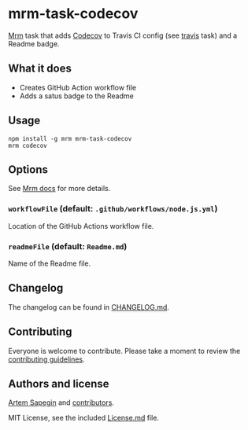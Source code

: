 <!-- Codecov -->

# mrm-task-codecov

[Mrm](https://github.com/sapegin/mrm) task that adds [Codecov](https://codecov.io/) to Travis CI config (see [travis](https://github.com/sapegin/mrm/tree/master/packages/mrm-task-travis) task) and a Readme badge.

## What it does

- Creates GitHub Action workflow file
- Adds a satus badge to the Readme

## Usage

```
npm install -g mrm mrm-task-codecov
mrm codecov
```

## Options

See [Mrm docs](../../docs/Getting_started.md) for more details.

### `workflowFile` (default: `.github/workflows/node.js.yml`)

Location of the GitHub Actions workflow file.

### `readmeFile` (default: `Readme.md`)

Name of the Readme file.

## Changelog

The changelog can be found in [CHANGELOG.md](CHANGELOG.md).

## Contributing

Everyone is welcome to contribute. Please take a moment to review the [contributing guidelines](../../Contributing.md).

## Authors and license

[Artem Sapegin](https://sapegin.me) and [contributors](https://github.com/sapegin/mrm/graphs/contributors).

MIT License, see the included [License.md](License.md) file.
